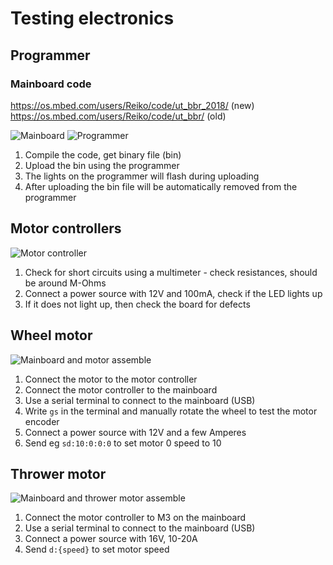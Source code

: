 # Testing electronics

## Programmer

### Mainboard code
https://os.mbed.com/users/Reiko/code/ut_bbr_2018/ (new)
https://os.mbed.com/users/Reiko/code/ut_bbr/ (old)

![Mainboard](mainboard.jpg?raw=true "Mainboard")
![Programmer](programmer.jpg?raw=true "Programmer")

1. Compile the code, get binary file (bin)
2. Upload the bin using the programmer
3. The lights on the programmer will flash during uploading
4. After uploading the bin file will be automatically removed from the programmer

## Motor controllers
![Motor controller](motor_controller.jpg?raw=true "Motor controller")

1. Check for short circuits using a multimeter - check resistances, should be around M-Ohms
2. Connect a power source with 12V and 100mA, check if the LED lights up
3. If it does not light up, then check the board for defects

## Wheel motor
![Mainboard and motor assemble](mainboard_motor_assemble.jpg?raw=true "Mainboard and motor assemble")

1. Connect the motor to the motor controller
2. Connect the motor controller to the mainboard
3. Use a serial terminal to connect to the mainboard (USB)
4. Write `gs` in the terminal and manually rotate the wheel to test the motor encoder
5. Connect a power source with 12V and a few Amperes
6. Send eg `sd:10:0:0:0` to set motor 0 speed to 10

## Thrower motor
![Mainboard and thrower motor assemble](mainboard_thrower_motor_assemble.jpg?raw=true "Mainboard and motor assemble")

1. Connect the motor controller to M3 on the mainboard
2. Use a serial terminal to connect to the mainboard (USB)
3. Connect a power source with 16V, 10-20A
4. Send `d:{speed}` to set motor speed
